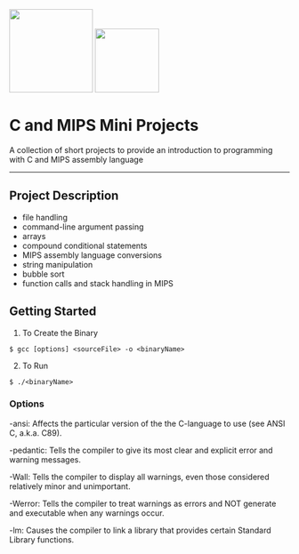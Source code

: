 <div display="inline-block">
<img src="https://www.britefish.net/wp-content/uploads/2019/07/logo-c-1.png" height="150">
<img src="https://assets.exercism.io/tracks/mips-bordered-turquoise.png" height="115">
</div>

# C and MIPS Mini Projects

A collection of short projects to provide an introduction to programming with C and MIPS assembly language

---

## Project Description

- file handling
- command-line argument passing
- arrays
- compound conditional statements
- MIPS assembly language conversions
- string manipulation
- bubble sort
- function calls and stack handling in MIPS

## Getting Started

1. To Create the Binary

```
$ gcc [options] <sourceFile> -o <binaryName>
```

2. To Run

```
$ ./<binaryName>
```

### Options

-ansi: Affects the particular version of the the C-language to use (see ANSI C, a.k.a. C89).

-pedantic: Tells the compiler to give its most clear and explicit error and warning messages.

-Wall: Tells the compiler to display all warnings, even those considered relatively minor and unimportant.

-Werror: Tells the compiler to treat warnings as errors and NOT generate and executable when any warnings occur.

-lm: Causes the compiler to link a library that provides certain Standard Library functions.
